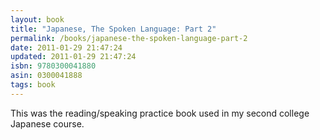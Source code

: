 ```yaml
---
layout: book
title: "Japanese, The Spoken Language: Part 2"
permalink: /books/japanese-the-spoken-language-part-2
date: 2011-01-29 21:47:24
updated: 2011-01-29 21:47:24
isbn: 9780300041880
asin: 0300041888
tags: book
---
```

This was the reading/speaking practice book used in my second college Japanese
course.

